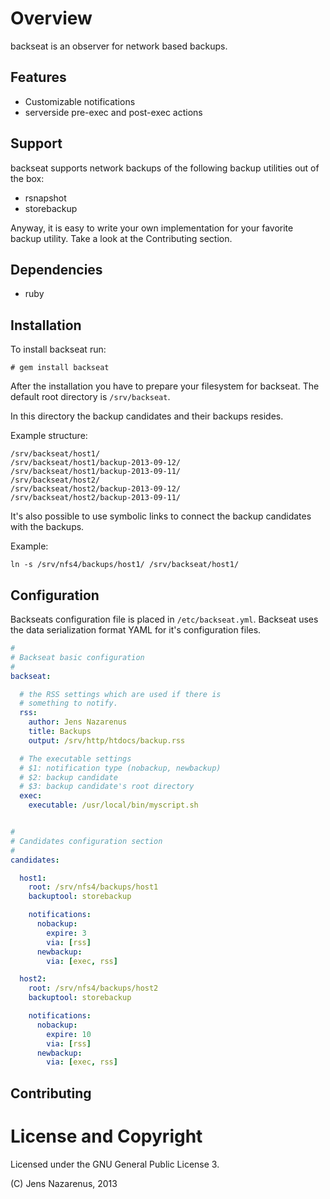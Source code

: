 Overview
========
backseat is an observer for network based backups.

Features
--------
  - Customizable notifications
  - serverside pre-exec and post-exec actions

Support
-------
backseat supports network backups of the following backup utilities out of 
the box:

  - rsnapshot
  - storebackup

Anyway, it is easy to write your own implementation for your favorite backup utility. 
Take a look at the Contributing section.

Dependencies
------------
  - ruby

Installation
------------

To install backseat run:
```
# gem install backseat
```
After the installation you have to prepare your filesystem for backseat. The
default root directory is `/srv/backseat`.

In this directory the backup candidates and their backups resides.

Example structure:
```
/srv/backseat/host1/
/srv/backseat/host1/backup-2013-09-12/
/srv/backseat/host1/backup-2013-09-11/
/srv/backseat/host2/
/srv/backseat/host2/backup-2013-09-12/
/srv/backseat/host2/backup-2013-09-11/
```

It's also possible to use symbolic links to connect the backup candidates
with
the backups.

Example:
```
ln -s /srv/nfs4/backups/host1/ /srv/backseat/host1/
```
Configuration
-------------
Backseats configuration file is placed in `/etc/backseat.yml`. Backseat uses
the data serialization format YAML for it's configuration files.

```YAML
#
# Backseat basic configuration
#
backseat:

  # the RSS settings which are used if there is 
  # something to notify.
  rss:
    author: Jens Nazarenus
    title: Backups
    output: /srv/http/htdocs/backup.rss

  # The executable settings
  # $1: notification type (nobackup, newbackup)
  # $2: backup candidate
  # $3: backup candidate's root directory
  exec:
    executable: /usr/local/bin/myscript.sh


#
# Candidates configuration section
#
candidates: 

  host1:
    root: /srv/nfs4/backups/host1
    backuptool: storebackup

    notifications:
      nobackup:
        expire: 3
        via: [rss]
      newbackup:
        via: [exec, rss]

  host2:
    root: /srv/nfs4/backups/host2
    backuptool: storebackup

    notifications:
      nobackup:
        expire: 10
        via: [rss]
      newbackup:
        via: [exec, rss]
```

Contributing
------------

License and Copyright
=====================
Licensed under the GNU General Public License 3.

(C) Jens Nazarenus, 2013
